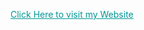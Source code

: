 <a href="https://egeraridis.github.io/" style="color: rgb(0, 150, 150);">Click Here to visit my Website</a>
